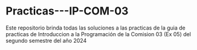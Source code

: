 # Practicas---IP-COM-03
Este repositorio brinda todas las soluciones a las practicas de la guia de practicas de Introduccion a la Programación de la Comision 03 (Ex 05) del segundo semestre del año 2024
